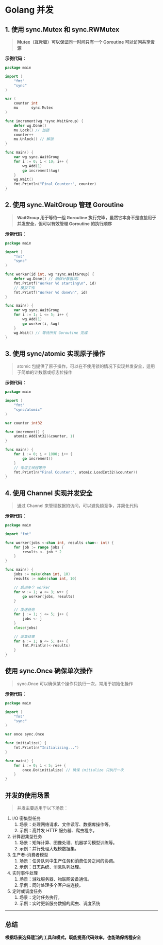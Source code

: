 # Golang 并发

## 1. 使用 sync.Mutex 和 sync.RWMutex
> **Mutex（互斥锁）可以保证同一时间只有一个 Goroutine 可以访问共享资源**

**示例代码：**
```go
package main

import (
	"fmt"
	"sync"
)

var (
	counter int
	mu      sync.Mutex
)

func increment(wg *sync.WaitGroup) {
	defer wg.Done()
	mu.Lock() // 加锁
	counter++
	mu.Unlock() // 解锁
}

func main() {
	var wg sync.WaitGroup
	for i := 0; i < 10; i++ {
		wg.Add(1)
		go increment(&wg)
	}
	wg.Wait()
	fmt.Println("Final Counter:", counter)
}

```

## 2. 使用 sync.WaitGroup 管理 Goroutine
> **WaitGroup 用于等待一组 Goroutine 执行完毕，虽然它本身不是直接用于并发安全，但可以有效管理 Goroutine 的执行顺序**

**示例代码：**
```go
package main

import (
	"fmt"
	"sync"
)

func worker(id int, wg *sync.WaitGroup) {
	defer wg.Done() // 确保计数器减1
	fmt.Printf("Worker %d starting\n", id)
	// 模拟工作
	fmt.Printf("Worker %d done\n", id)
}

func main() {
	var wg sync.WaitGroup
	for i := 1; i <= 5; i++ {
		wg.Add(1)
		go worker(i, &wg)
	}
	wg.Wait() // 等待所有 Goroutine 完成
}

```

## 3. 使用 sync/atomic 实现原子操作
> atomic 包提供了原子操作，可以在不使用锁的情况下实现并发安全，适用于简单的计数器或标志位操作

**示例代码：**
```go
package main

import (
	"fmt"
	"sync/atomic"
)

var counter int32

func increment() {
	atomic.AddInt32(&counter, 1)
}

func main() {
	for i := 0; i < 1000; i++ {
		go increment()
	}
	// 保证主线程等待
	fmt.Println("Final Counter:", atomic.LoadInt32(&counter))
}
```

## 4. 使用 Channel 实现并发安全
> 通过 Channel 来管理数据的访问，可以避免锁竞争，并简化代码

**示例代码：**
```go
package main

import "fmt"

func worker(jobs <-chan int, results chan<- int) {
	for job := range jobs {
		results <- job * 2
	}
}

func main() {
	jobs := make(chan int, 10)
	results := make(chan int, 10)

	// 启动多个 worker
	for w := 1; w <= 3; w++ {
		go worker(jobs, results)
	}

	// 发送任务
	for j := 1; j <= 5; j++ {
		jobs <- j
	}
	close(jobs)

	// 收集结果
	for a := 1; a <= 5; a++ {
		fmt.Println(<-results)
	}
}

```

## 使用 sync.Once 确保单次操作
> sync.Once 可以确保某个操作只执行一次，常用于初始化操作

**示例代码：**
```go
package main

import (
	"fmt"
	"sync"
)

var once sync.Once

func initialize() {
	fmt.Println("Initializing...")
}

func main() {
	for i := 0; i < 5; i++ {
		once.Do(initialize) // 确保 initialize 只执行一次
	}
}

```

## 并发的使用场景
> 并发主要适用于以下场景：

1. I/O 密集型任务
   1. 场景：处理网络请求、文件读写、数据库操作等。
   2. 示例：高并发 HTTP 服务器、爬虫程序。
2. 计算密集型任务
   1. 场景：矩阵计算、图像处理、机器学习模型训练等。
   2. 示例：并行处理大规模数据集。
3. 生产者-消费者模型
   1. 场景：任务队列中生产任务和消费任务之间的协调。
   2. 示例：日志系统、消息队列处理。
4. 实时事件处理
   1. 场景：游戏服务器、物联网设备通信。
   2. 示例：同时处理多个客户端连接。
5. 定时或调度任务
   1. 场景：定时任务执行。
   2. 示例：实时更新服务数据的爬虫、调度系统
   
<hr>

## 总结
**根据场景选择适当的工具和模式，既能提高代码效率，也能确保线程安全**